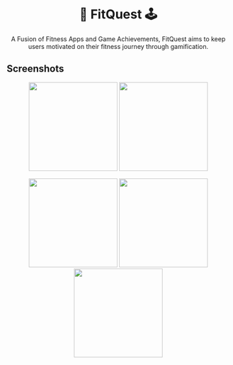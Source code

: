 <h1 align="center">🏃 FitQuest 🕹️</h1>

<p align="center">
  A Fusion of Fitness Apps and Game Achievements, FitQuest aims to keep users motivated on their fitness journey through gamification.
</p>

## Screenshots
<p align="center">
  <img src="https://github.com/anh-tran2106/FitQuest/assets/84007510/1ee8ae17-754b-43e9-96c6-3cc3b70bbb0b" width="200" /> <img src="https://github.com/anh-tran2106/FitQuest/assets/84007510/18f79b3f-74ae-43bf-8859-72733317d24c" width="200" />
</p>

<p align="center">
  <img src="https://github.com/anh-tran2106/FitQuest/assets/84007510/5dc9708b-03e8-4f04-b6f8-73f6aee1ff10" width="200" />
  <img src="https://github.com/anh-tran2106/FitQuest/assets/84007510/8e720f91-cc34-4d9d-a22d-f00da9634117" width="200" />
  <img src="https://github.com/anh-tran2106/FitQuest/assets/84007510/28bf7720-ab7c-47b9-b975-79411e108a0b" width="200" />
</p>
